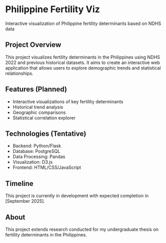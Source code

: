 # Philippine Fertility Viz
 Interactive visualization of Philippine fertility determinants based on NDHS data

## Project Overview
This project visualizes fertility determinants in the Philippines using NDHS 2022 and previous historical datasets. It aims to create an interactive web application that allows users to explore demographic trends and statistical relationships.

## Features (Planned)
- Interactive visualizations of key fertility determinants
- Historical trend analysis
- Geographic comparisons
- Statistical correlation explorer

## Technologies (Tentative)
- Backend: Python/Flask
- Database: PostgreSQL
- Data Processing: Pandas
- Visualization: D3.js
- Frontend: HTML/CSS/JavaScript

## Timeline
This project is currently in development with expected completion in [September 2025].

## About
This project extends research conducted for my undergraduate thesis on fertility determinants in the Philippines.
